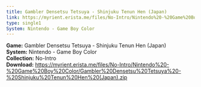 ```yaml
---
title: Gambler Densetsu Tetsuya - Shinjuku Tenun Hen (Japan)
link: https://myrient.erista.me/files/No-Intro/Nintendo%20-%20Game%20Boy%20Color/Gambler%20Densetsu%20Tetsuya%20-%20Shinjuku%20Tenun%20Hen%20(Japan).zip
type: single1
System: Nintendo - Game Boy Color
---
```

<b>Game:</b> Gambler Densetsu Tetsuya - Shinjuku Tenun Hen (Japan)<br>
<b>System:</b> Nintendo - Game Boy Color<br>
<b>Collection:</b> No-Intro<br>
<b>Download:</b> https://myrient.erista.me/files/No-Intro/Nintendo%20-%20Game%20Boy%20Color/Gambler%20Densetsu%20Tetsuya%20-%20Shinjuku%20Tenun%20Hen%20(Japan).zip